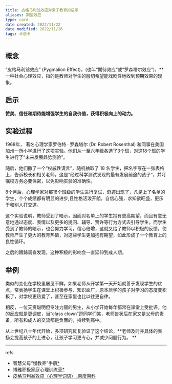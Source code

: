 ```yaml
---
title: 皮格马利翁效应对亲子教育的启示
aliases: 期望效应
type: card
date created: 2022/11/22
date modified: 2022/11/26
tags: 术语卡
---
```



## 概念
“皮格马利翁效应” (Pygmalion Effect)，(也叫“期待效应”或“罗森塔尔效应”)，**一种社会心理效应，指的是教师对学生的殷切希望能戏剧性地收到预期效果的现象。  

## 启示
**赞美、信任和期待能增强学生的自我价值，获得积极向上的动力。**  

## 实验过程
1968年， 著名心理学家罗伯特 · 罗森塔尔 (Dr. Robert Rosenthal) 和同事在美国加州一所小学进行了这项实验。他们从一至六年级各选了3个班，对这18个班的学生进行了“未来发展趋势测验”。

随后，他们撒了一个“权威性谎言”，随机抽取了 18 名学生，把名字写在一张表格上，告诉校长和相关老师，这是“经过科学测试发现的最有发展前途的孩子”，并叮嘱校方务必要保密，以免影响实验的准确性。  

8个月后，心理学家对那18个班级的学生进行复试，奇迹出现了，凡是上了名单的学生，个个成绩都有明显的进步,且性格活泼开朗，自信心强，求知欲旺盛，更乐于和别人打交道。  

这个实验说明，教师受到了暗示，因而对名单上的学生抱有更高期望，而且有意无意地通过态度、表情以及更多的提问、辅导、赞许等行为方式去引导学生，而学生受到了教师的暗示，也会努力学习，信心倍增，这就又给了教师以积极的反馈，使教师产生了更大的教育热情，对这些学生更加抱有期望，如此形成了一个教育上的良性循环。  

之后的跟踪调查发现，这种积极的影响会一直延伸到成人期。  

## 举例

类似的变化在学校里屡见不鲜。如果老师从开学第一天开始就善于发现学生的优点，常表扬学生在课堂上积极参与、知识面广，原本厌学的孩子对学习的态度变积极了，对学校更热爱了，甚至在家里也比以往更自律。  

相反，一位天资聪明但专注力弱的男生，从小学开始每年都常在课堂上受批评。他的反应就是更调皮，当“class clown”逗同学们笑，老师告状后在家又是父母的责备，所有和成人的交流都是负面的，持续到高中。  

从上世纪八十年代开始，多项研究反复验证了这个结论，**老师及时并具体的表扬会提高孩子的上进心，让孩子学习更专心，并减少问题行为。 ** 

---
refs 
- 智慧父母“慢教养”手册[*](https://roamresearch.com/#/offline/Evergreen/page/WUye_J32l)  
- 博雅积极家庭心理训练营[*](https://roamresearch.com/#/offline/Evergreen/page/0RkDPRPcf)  
-  [皮格马利翁效应（心理学词语）_百度百科](https://baike.baidu.com/item/%E7%9A%AE%E6%A0%BC%E9%A9%AC%E5%88%A9%E7%BF%81%E6%95%88%E5%BA%94/758633?fr=kg_general) 


